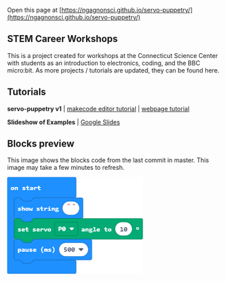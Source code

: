  Open this page at [https://ngagnonsci.github.io/servo-puppetry/](https://ngagnonsci.github.io/servo-puppetry/)

## STEM Career Workshops
This is a project created for workshops at the Connecticut Science Center with students as an introduction to electronics, coding, and the BBC micro:bit. 
As more projects / tutorials are updated, they can be found here.

## Tutorials
**servo-puppetry v1** | [makecode editor tutorial](https://makecode.microbit.org/beta#tutorial:github:ngagnonsci/servo-puppetry/beginner-servo) | [webpage tutorial](/servo-puppetry/beginner-servo) 

**Slideshow of Examples** | [Google Slides](https://docs.google.com/presentation/d/e/2PACX-1vQ6mN6wU_pzJM-83tnKZKeP_pk0jQSc1vSxjPuw_KYyz4gwfuje1dPCVsGf679lHscs3dfJgcexF8Ji/pub?start=true&loop=true&delayms=15000)

## Blocks preview

This image shows the blocks code from the last commit in master.
This image may take a few minutes to refresh.

![A rendered view of the blocks](https://github.com/ngagnonsci/servo-puppetry/raw/master/.github/makecode/blocks.png)
